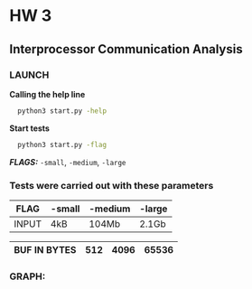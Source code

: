 
# HW 3
## Interprocessor Communication Analysis

### LAUNCH
__Calling the help line__ <br/>
```bash
  python3 start.py -help
```
__Start tests__ <br/>
``` bash
  python3 start.py -flag
```
___FLAGS:___ ```-small```, ```-medium```, ```-large```<br/>

### Tests were carried out with these parameters

|FLAG  | -small |-medium|-large|
|------|--------|-------|------|
|INPUT | 4kB    | 104Mb |2.1Gb |


|BUF IN BYTES  |512 | 4096 | 65536 | 
|--------------|----|------|-------|


### GRAPH: 

